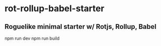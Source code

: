 # rot-rollup-babel-starter

## Roguelike minimal starter w/ Rotjs, Rollup, Babel

npm run dev
npm run build
